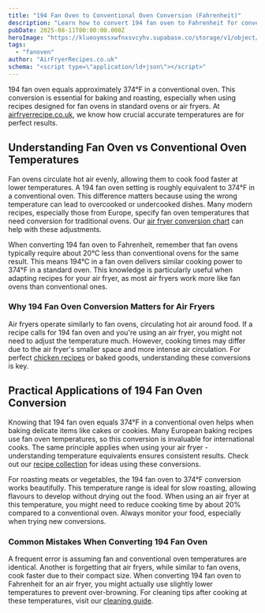```yaml
---
title: "194 Fan Oven to Conventional Oven Conversion (Fahrenheit)"
description: "Learn how to convert 194 fan oven to Fahrenheit for conventional ovens with our easy guide. Get perfect results every time!"
pubDate: 2025-08-11T00:00:00.000Z
heroImage: "https://klueoymssxwfnxsvcyhv.supabase.co/storage/v1/object/public/md/194-fan-oven-to-conventional-oven-conversion-fahrenheit-19e9175d.png"
tags:
  - "fanoven"
author: "AirFryerRecipes.co.uk"
schema: "<script type=\"application/ld+json\"></script>"
---
```


<p>194 fan oven equals approximately 374°F in a conventional oven. This conversion is essential for baking and roasting, especially when using recipes designed for fan ovens in standard ovens or air fryers. At <a href=https://www.airfryerrecipe.co.uk>airfryerrecipe.co.uk</a>, we know how crucial accurate temperatures are for perfect results.</p>

<h2>Understanding Fan Oven vs Conventional Oven Temperatures</h2>
<p>Fan ovens circulate hot air evenly, allowing them to cook food faster at lower temperatures. A 194 fan oven setting is roughly equivalent to 374°F in a conventional oven. This difference matters because using the wrong temperature can lead to overcooked or undercooked dishes. Many modern recipes, especially those from Europe, specify fan oven temperatures that need conversion for traditional ovens. Our <a href=https://www.airfryerrecipe.co.uk/air-fryer-conversion-chart>air fryer conversion chart</a> can help with these adjustments.</p>

<p>When converting 194 fan oven to Fahrenheit, remember that fan ovens typically require about 20°C less than conventional ovens for the same result. This means 194°C in a fan oven delivers similar cooking power to 374°F in a standard oven. This knowledge is particularly useful when adapting recipes for your air fryer, as most air fryers work more like fan ovens than conventional ones.</p>

<h3>Why 194 Fan Oven Conversion Matters for Air Fryers</h3>
<p>Air fryers operate similarly to fan ovens, circulating hot air around food. If a recipe calls for 194 fan oven and you're using an air fryer, you might not need to adjust the temperature much. However, cooking times may differ due to the air fryer's smaller space and more intense air circulation. For perfect <a href=https://www.airfryerrecipe.co.uk/recipe-category/chicken>chicken recipes</a> or baked goods, understanding these conversions is key.</p>

<h2>Practical Applications of 194 Fan Oven Conversion</h2>
<p>Knowing that 194 fan oven equals 374°F in a conventional oven helps when baking delicate items like cakes or cookies. Many European baking recipes use fan oven temperatures, so this conversion is invaluable for international cooks. The same principle applies when using your air fryer - understanding temperature equivalents ensures consistent results. Check out our <a href=https://www.airfryerrecipe.co.uk/recipes>recipe collection</a> for ideas using these conversions.</p>

<p>For roasting meats or vegetables, the 194 fan oven to 374°F conversion works beautifully. This temperature range is ideal for slow roasting, allowing flavours to develop without drying out the food. When using an air fryer at this temperature, you might need to reduce cooking time by about 20% compared to a conventional oven. Always monitor your food, especially when trying new conversions.</p>

<h3>Common Mistakes When Converting 194 Fan Oven</h3>
<p>A frequent error is assuming fan and conventional oven temperatures are identical. Another is forgetting that air fryers, while similar to fan ovens, cook faster due to their compact size. When converting 194 fan oven to Fahrenheit for an air fryer, you might actually use slightly lower temperatures to prevent over-browning. For cleaning tips after cooking at these temperatures, visit our <a href=https://www.airfryerrecipe.co.uk/air-fryer-cleaner>cleaning guide</a>.</p>